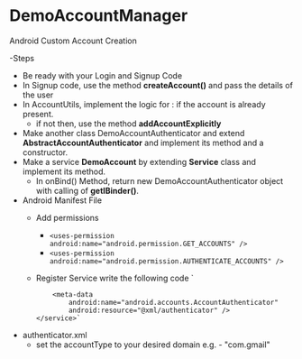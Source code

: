 # DemoAccountManager
Android Custom Account Creation 

-Steps
  * Be ready with your Login and Signup Code
  * In Signup code, use the method <b>createAccount()</b> and pass the details of the user
  * In AccountUtils, implement the logic for : if the account is already present.
    * if not then, use the method <b>addAccountExplicitly</b>
  * Make another class DemoAccountAuthenticator and extend <b>AbstractAccountAuthenticator</b> and implement its method and a constructor.
  * Make a service <b>DemoAccount</b> by extending <b>Service</b> class and implement its method.
    * In onBind() Method, return new DemoAccountAuthenticator object with calling of <b>getIBinder()</b>.
* Android Manifest File
  * Add permissions
    * `<uses-permission android:name="android.permission.GET_ACCOUNTS" />`
    * `<uses-permission android:name="android.permission.AUTHENTICATE_ACCOUNTS" />`
  * Register Service
    write the following code
     `<service android:name=".DemoAccountService">
            <intent-filter>
                <action android:name="android.accounts.AccountAuthenticator" />
            </intent-filter>

            <meta-data
                android:name="android.accounts.AccountAuthenticator"
                android:resource="@xml/authenticator" />
        </service>`
- authenticator.xml
  - set the accountType to your desired domain e.g. - "com.gmail"
